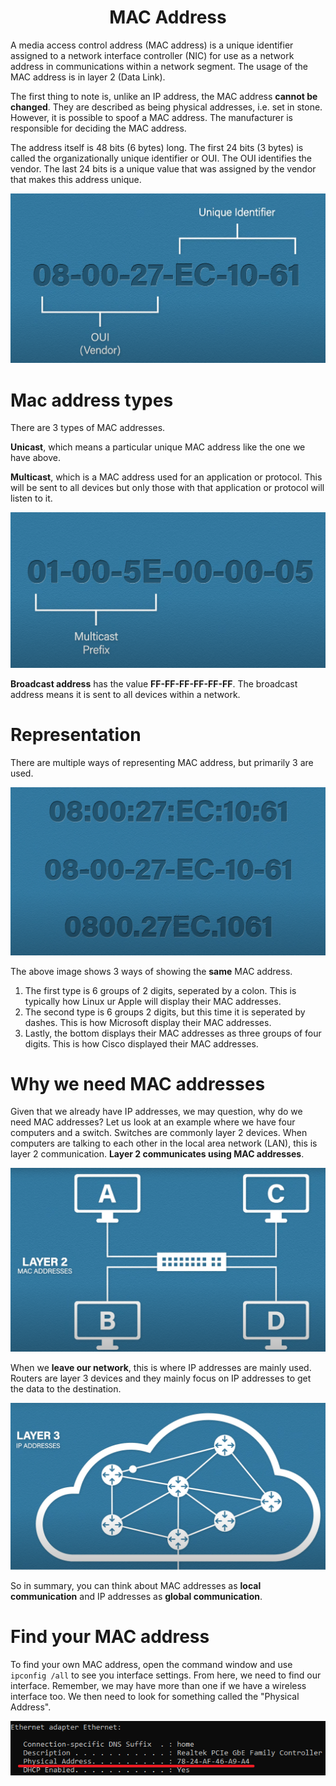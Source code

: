 <div align="center">
  <h1>  MAC Address </h1>
</div>

A media access control address (MAC address) is a unique identifier assigned to a network interface controller (NIC) for use as a network address in communications within a network segment. The usage of the MAC address is in layer 2 (Data Link).

The first thing to note is, unlike an IP address, the MAC address **cannot be changed**. They are described as being physical addresses, i.e. set in stone. However, it is possible to spoof a MAC address. The manufacturer is responsible for deciding the MAC address. 

The address itself is 48 bits (6 bytes) long. The first 24 bits (3 bytes) is called the organizationally unique identifier or OUI. The OUI identifies the vendor. The last 24 bits is a unique value that was assigned by the vendor that makes this address unique.

![](./images/mac_address_1.png)

# Mac address types

There are 3 types of MAC addresses. 

**Unicast**, which means a particular unique MAC address like the one we have above.

**Multicast**, which is a MAC address used for an application or protocol. This will be sent to all devices but only those with that application or protocol will listen to it.

![](./images/mac_address_2.png)

**Broadcast address** has the value **FF-FF-FF-FF-FF-FF**. The broadcast address means it is sent to all devices within a network.

# Representation

There are multiple ways of representing MAC address, but primarily 3 are used.

![](./images/mac_address_3.png)

The above image shows 3 ways of showing the **same** MAC address.

1. The first type is 6 groups of 2 digits, seperated by a colon. This is typically how Linux ur Apple will display their MAC addresses.
2. The second type is 6 groups 2 digits, but this time it is seperated by dashes. This is how Microsoft display their MAC addresses.
3. Lastly, the bottom displays their MAC addresses as three groups of four digits. This is how Cisco displayed their MAC addresses.

# Why we need MAC addresses

Given that we already have IP addresses, we may question, why do we need MAC addresses? Let us look at an example where we have four computers and a switch. Switches are commonly layer 2 devices. When computers are talking to each other in the local area network (LAN), this is layer 2 communication. **Layer 2 communicates using MAC addresses**.

![](./images/mac_address_4.png)

When we **leave our network**, this is where IP addresses are mainly used. Routers are layer 3 devices and they mainly focus on IP addresses to get the data to the destination.

![](./images/mac_address_5.png)

So in summary, you can think about MAC addresses as **local communication** and IP addresses as **global communication**.

# Find your MAC address

To find your own MAC address, open the command window and use `ipconfig /all` to see you interface settings. From here, we need to find our interface. Remember, we may have more than one if we have a wireless interface too. We then need to look for something called the "Physical Address".

![](./images/mac_address_6.png)